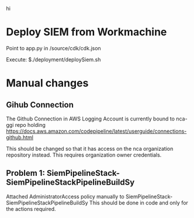 hi



# Deploy SIEM from Workmachine

Point to app.py in /source/cdk/cdk.json

Execute:
$./deployment/deploySiem.sh

# Manual changes

## Gihub Connection
The Github Connection in AWS Logging Account is currently bound to nca-ggi repo holding
https://docs.aws.amazon.com/codepipeline/latest/userguide/connections-github.html

This should be changed so that it has access on the nca organization repository instead. This requires organization owner credentials.


## Problem 1:  SiemPipelineStack-SiemPipelineStackPipelineBuildSy
Attached AdministratorAccess policy manually to SiemPipelineStack-SiemPipelineStackPipelineBuildSy
This should be done in code and only for the actions required.
